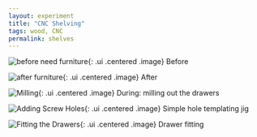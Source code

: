 ```yaml
---
layout: experiment 
title: "CNC Shelving" 
tags: wood, CNC 
permalink: shelves 
---
```




![before need furniture](https://farm8.staticflickr.com/7537/28487890940_232ab47910_b.jpg "Before"){: .ui .centered .image}
Before

![after furniture](https://farm9.staticflickr.com/8460/28695092321_32a89d34da_b.jpg "after"){: .ui .centered .image}
After





![Milling](https://farm9.staticflickr.com/8361/28487891540_2a480fba3e_b.jpg "during"){: .ui .centered .image}
During: milling out the drawers

![Adding Screw Holes](https://farm9.staticflickr.com/8098/28487890170_0856c2dd88_b.jpg "fitting and screw holes"){: .ui .centered .image}
Simple hole templating jig

![Fitting the Drawers](https://farm9.staticflickr.com/8792/28487892210_730a85e8d3_b.jpg "during"){: .ui .centered .image}
Drawer fitting

